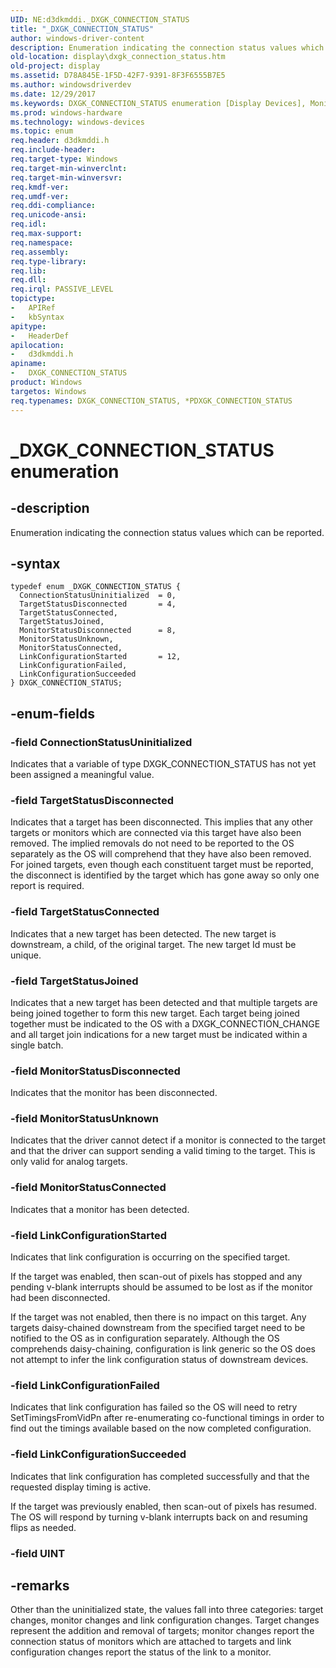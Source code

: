 ```yaml
---
UID: NE:d3dkmddi._DXGK_CONNECTION_STATUS
title: "_DXGK_CONNECTION_STATUS"
author: windows-driver-content
description: Enumeration indicating the connection status values which can be reported.
old-location: display\dxgk_connection_status.htm
old-project: display
ms.assetid: D78A845E-1F5D-42F7-9391-8F3F6555B7E5
ms.author: windowsdriverdev
ms.date: 12/29/2017
ms.keywords: DXGK_CONNECTION_STATUS enumeration [Display Devices], MonitorStatusConnected, *PDXGK_CONNECTION_STATUS, _DXGK_CONNECTION_STATUS, d3dkmddi/TargetStatusDisconnected, TargetStatusJoined, TargetStatusConnected, ConnectionStatusUninitialized, d3dkmddi/LinkConfigurationSucceeded, d3dkmddi/LinkConfigurationStarted, LinkConfigurationStarted, d3dkmddi/MonitorStatusDisconnected, d3dkmddi/MonitorStatusConnected, DXGK_CONNECTION_STATUS, MonitorStatusUnknown, TargetStatusDisconnected, d3dkmddi/LinkConfigurationFailed, d3dkmddi/TargetStatusConnected, d3dkmddi/ConnectionStatusUninitialized, d3dkmddi/DXGK_CONNECTION_STATUS, MonitorStatusDisconnected, d3dkmddi/TargetStatusJoined, LinkConfigurationFailed, d3dkmddi/MonitorStatusUnknown, display.dxgk_connection_status, LinkConfigurationSucceeded
ms.prod: windows-hardware
ms.technology: windows-devices
ms.topic: enum
req.header: d3dkmddi.h
req.include-header: 
req.target-type: Windows
req.target-min-winverclnt: 
req.target-min-winversvr: 
req.kmdf-ver: 
req.umdf-ver: 
req.ddi-compliance: 
req.unicode-ansi: 
req.idl: 
req.max-support: 
req.namespace: 
req.assembly: 
req.type-library: 
req.lib: 
req.dll: 
req.irql: PASSIVE_LEVEL
topictype:
-	APIRef
-	kbSyntax
apitype:
-	HeaderDef
apilocation:
-	d3dkmddi.h
apiname:
-	DXGK_CONNECTION_STATUS
product: Windows
targetos: Windows
req.typenames: DXGK_CONNECTION_STATUS, *PDXGK_CONNECTION_STATUS
---
```


# _DXGK_CONNECTION_STATUS enumeration


## -description


Enumeration indicating the connection status values which can be reported.  


## -syntax


````
typedef enum _DXGK_CONNECTION_STATUS { 
  ConnectionStatusUninitialized  = 0,
  TargetStatusDisconnected       = 4,
  TargetStatusConnected,
  TargetStatusJoined,
  MonitorStatusDisconnected      = 8,
  MonitorStatusUnknown,
  MonitorStatusConnected,
  LinkConfigurationStarted       = 12,
  LinkConfigurationFailed,
  LinkConfigurationSucceeded
} DXGK_CONNECTION_STATUS;
````


## -enum-fields




### -field ConnectionStatusUninitialized

Indicates that a variable of type DXGK_CONNECTION_STATUS has not yet been assigned a meaningful value.


### -field TargetStatusDisconnected

Indicates that a target has been disconnected.  This implies that any other targets or monitors which are connected via this target have also been removed.  The implied removals do not need to be reported to the OS separately as the OS will comprehend that they have also been removed.  For joined targets, even though each constituent target must be reported, the disconnect is identified by the target which has gone away so only one report is required.


### -field TargetStatusConnected

Indicates that a new target has been detected.  The new target is downstream, a child, of the original target.  The new target Id must be unique.


### -field TargetStatusJoined

Indicates that a new target has been detected and that multiple targets are being joined together to form this new target.  Each target being joined together must be indicated to the OS with a DXGK_CONNECTION_CHANGE and all target join indications for a new target must be indicated within a single batch.


### -field MonitorStatusDisconnected

Indicates that the monitor has been disconnected.


### -field MonitorStatusUnknown

Indicates that the driver cannot detect if a monitor is connected to the target and that the driver can support sending a valid timing to the target.  This is only valid for analog targets.


### -field MonitorStatusConnected

Indicates that a monitor has been detected.


### -field LinkConfigurationStarted

Indicates that link configuration  is occurring on the specified target.  

If the target was enabled, then scan-out of pixels has stopped and any pending v-blank interrupts should be assumed to be lost as if the monitor had been disconnected.

If the target was not enabled, then there is no impact on this target.  Any targets daisy-chained downstream from the specified target need to be notified to the OS as in configuration separately. Although the OS comprehends daisy-chaining, configuration is link generic so the OS does not attempt to infer the link configuration status of downstream devices.


### -field LinkConfigurationFailed

Indicates that link configuration has failed so the OS will need to retry SetTimingsFromVidPn after re-enumerating co-functional timings in order to find out the timings available based on the now completed configuration.


### -field LinkConfigurationSucceeded

Indicates that link configuration has completed successfully and that the requested display timing is active.

If the target was previously enabled, then scan-out of pixels has resumed.  The OS will respond by turning v-blank interrupts back on and resuming flips as needed.



### -field UINT




## -remarks


Other than the uninitialized state, the values fall into three categories: target changes, monitor changes and link configuration changes.  Target changes represent the addition and removal of targets; monitor changes report the connection status of monitors which are attached to targets and link configuration changes report the status of the link to a monitor.


